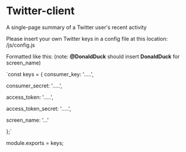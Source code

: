 # Twitter-client
A single-page summary of a Twitter user's recent activity


Please insert your own Twitter keys in a config file at this location:
/js/config.js

Formatted like this:  (note: **@DonaldDuck** should insert **DonaldDuck** for screen_name)

`const keys = {
  consumer_key: '.....',
  
  consumer_secret: '.....',
  
  access_token: '.....',
  
  access_token_secret: '.....',
  
  screen_name: '...'
  
};`

module.exports = keys;
